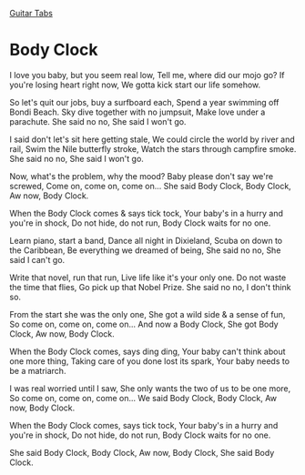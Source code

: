 [Guitar Tabs](index.md)

# Body Clock

I love you baby, but you seem real low,
Tell me, where did our mojo go?
If you're losing heart right now,
We gotta kick start our life somehow.

So let's quit our jobs, buy a surfboard each,
Spend a year swimming off Bondi Beach.
Sky dive together with no jumpsuit,
Make love under a parachute.
She said no no,
She said I won't go.

I said don't let's sit here getting stale,
We could circle the world by river and rail,
Swim the Nile butterfly stroke,
Watch the stars through campfire smoke.
She said no no,
She said I won't go.

Now, what's the problem, why the mood?
Baby please don't say we're screwed,
Come on, come on, come on...
She said Body Clock,
Body Clock,
Aw now, Body Clock.

When the Body Clock comes & says tick tock,
Your baby's in a hurry and you're in shock,
Do not hide, do not run,
Body Clock waits for no one.

Learn piano, start a band,
Dance all night in Dixieland,
Scuba on down to the Caribbean,
Be everything we dreamed of being,
She said no no,
She said I can't go.

Write that novel, run that run,
Live life like it's your only one.
Do not waste the time that flies,
Go pick up that Nobel Prize.
She said no no,
I don't think so.

From the start she was the only one,
She got a wild side & a sense of fun,
So come on, come on, come on...
And now a Body Clock,
She got Body Clock,
Aw now, Body Clock.

When the Body Clock comes, says ding ding,
Your baby can't think about one more thing,
Taking care of you done lost its spark,
Your baby needs to be a matriarch.

I was real worried until I saw,
She only wants the two of us to be one more,
So come on, come on, come on...
We said Body Clock,
Body Clock,
Aw now, Body Clock.

When the Body Clock comes, says tick tock,
Your baby's in a hurry and you're in shock,
Do not hide, do not run,
Body Clock waits for no one.

She said Body Clock,
Body Clock,
Aw now, Body Clock,
She said Body Clock.